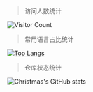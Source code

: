 > 访问人数统计

![Visitor Count](https://profile-counter.glitch.me/bin9li/count.svg)

> 常用语言占比统计

[![Top Langs](https://github-readme-stats.vercel.app/api/top-langs/?username=bin9li&layout=compact)](https://github.com/bin9li/github-readme-stats)

> 仓库状态统计

![Christmas's GitHub stats](https://github-readme-stats.vercel.app/api?username=Christmas&show_icons=true&theme=tokyonight)
